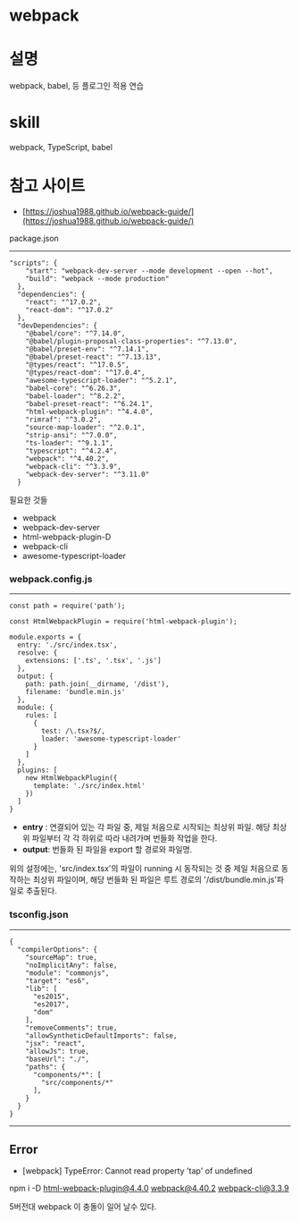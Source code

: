 # webpack

# **설명**

webpack, babel, 등 플로그인 적용 연습

# **skill**

webpack, TypeScript, babel

# **참고 사이트**

- [https://joshua1988.github.io/webpack-guide/](https://joshua1988.github.io/webpack-guide/)

package.json

---
```
"scripts": {
    "start": "webpack-dev-server --mode development --open --hot",
    "build": "webpack --mode production"
  },
  "dependencies": {
    "react": "^17.0.2",
    "react-dom": "^17.0.2"
  },
  "devDependencies": {
    "@babel/core": "^7.14.0",
    "@babel/plugin-proposal-class-properties": "^7.13.0",
    "@babel/preset-env": "^7.14.1",
    "@babel/preset-react": "^7.13.13",
    "@types/react": "^17.0.5",
    "@types/react-dom": "^17.0.4",
    "awesome-typescript-loader": "^5.2.1",
    "babel-core": "^6.26.3",
    "babel-loader": "^8.2.2",
    "babel-preset-react": "^6.24.1",
    "html-webpack-plugin": "^4.4.0",
    "rimraf": "^3.0.2",
    "source-map-loader": "^2.0.1",
    "strip-ansi": "^7.0.0",
    "ts-loader": "^9.1.1",
    "typescript": "^4.2.4",
    "webpack": "^4.40.2",
    "webpack-cli": "^3.3.9",
    "webpack-dev-server": "^3.11.0"
  }
```
필요한 것들

- webpack
- webpack-dev-server
- html-webpack-plugin-D
- webpack-cli
- awesome-typescript-loader

### webpack.config.js

---
```
const path = require('path');

const HtmlWebpackPlugin = require('html-webpack-plugin');

module.exports = {
  entry: './src/index.tsx',
  resolve: {
    extensions: ['.ts', '.tsx', '.js']
  },
  output: {
    path: path.join(__dirname, '/dist'),
    filename: 'bundle.min.js'
  },
  module: {
    rules: [
      {
        test: /\.tsx?$/,
        loader: 'awesome-typescript-loader'
      }
    ]
  },
  plugins: [
    new HtmlWebpackPlugin({
      template: './src/index.html'
    })
  ]
}
```
- **entry** : 연결되어 있는 각 파일 중, 제일 처음으로 시작되는 최상위 파일. 해당 최상위 파일부터 각 각 하위로 따라 내려가며 번들화 작업을 한다.
- **output**: 번들화 된 파일을 export 할 경로와 파일명.

위의 설정에는, 'src/index.tsx'의 파일이 running 시 동작되는 것 중 제일 처음으로 동작하는 최상위 파일이며, 해당 번들화 된 파일은 루트 경로의 '/dist/bundle.min.js'파일로 추출된다.

### tsconfig.json

---
```
{
  "compilerOptions": {
    "sourceMap": true,
    "noImplicitAny": false,
    "module": "commonjs",
    "target": "es6",
    "lib": [
      "es2015",
      "es2017",
      "dom"
    ],
    "removeComments": true,
    "allowSyntheticDefaultImports": false,
    "jsx": "react",
    "allowJs": true,
    "baseUrl": "./",
    "paths": {
      "components/*": [
        "src/components/*"
      ],
    }
  }
}
```
---

## Error

- [webpack] TypeError: Cannot read property 'tap' of undefined

npm i -D html-webpack-plugin@4.4.0 webpack@4.40.2 webpack-cli@3.3.9

5버전대 webpack 이 충돌이 일어 날수 있다.